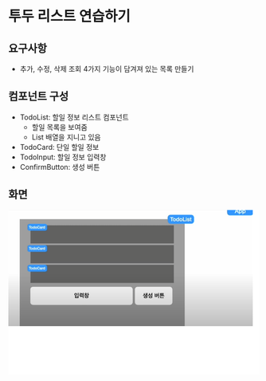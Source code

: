 # 투두 리스트 연습하기

## 요구사항
- 추가, 수정, 삭제 조회 4가지 기능이 담겨져 있는 목록 만들기


## 컴포넌트 구성
- TodoList: 할일 정보 리스트 컴포넌트
  - 할일 목록을 보여줌
  - List 배열을 지니고 있음
- TodoCard: 단일 할일 정보
- TodoInput: 할일 정보 입력창
- ConfirmButton: 생성 버튼

## 화면 
![](2024-01-30-16-11-42.png)


